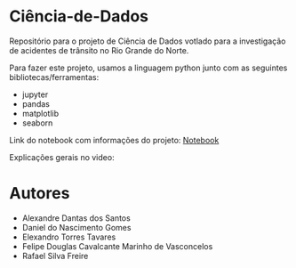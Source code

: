 # Ciência-de-Dados
Repositório para o projeto de Ciência de Dados votlado para a investigação de acidentes de trânsito no Rio Grande do Norte.

Para fazer este projeto, usamos a linguagem python junto com as seguintes bibliotecas/ferramentas:

- jupyter
- pandas
- matplotlib
- seaborn

Link do notebook com informações do projeto: [Notebook](https://github.com/allexsantosrn/Ciencia-de-Dados/blob/main/DataScienceProject.ipynb)

Explicações gerais no video: 

# Autores

- Alexandre Dantas dos Santos
- Daniel do Nascimento Gomes
- Elexandro Torres Tavares
- Felipe Douglas Cavalcante Marinho de Vasconcelos
- Rafael Silva Freire




